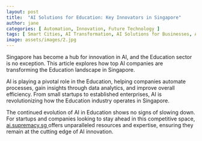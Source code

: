 ```yaml
---
layout: post
title:  "AI Solutions for Education: Key Innovators in Singapore"
author: jane
categories: [ Automation, Innovation, Future Technology ]
tags: [ Smart Cities, AI Transformation, AI Solutions for Businesses, AI in Singapore, Data Analytics ]
image: assets/images/2.jpg
---
```


Singapore has become a hub for innovation in AI, and the Education sector is no exception. This article explores how top AI companies are transforming the Education landscape in Singapore.

AI is playing a pivotal role in the Education, helping companies automate processes, gain insights through data analytics, and improve overall efficiency. From small startups to established enterprises, AI is revolutionizing how the Education industry operates in Singapore.

The continued evolution of AI in Education shows no signs of slowing down. For startups and companies looking to stay ahead in this competitive space, <a href="https://ai.supremacy.sg" target="_blank"> ai.supremacy.sg </a> offers unparalleled resources and expertise, ensuring they remain at the cutting edge of AI innovation.

